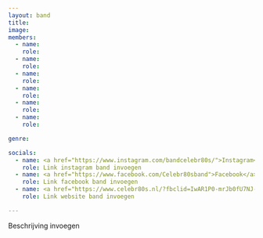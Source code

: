 ```yaml
---
layout: band
title:
image:
members:
  - name: 
    role: 
  - name: 
    role: 
  - name: 
    role: 
  - name: 
    role: 
  - name: 
    role: 
  - name: 
    role:

genre:

socials:
  - name: <a href="https://www.instagram.com/bandcelebr80s/">Instagram</a>
    role: Link instagram band invoegen
  - name: <a href="https://www.facebook.com/Celebr80sband">Facebook</a>
    role: Link facebook band invoegen
  - name: <a href="https://www.celebr80s.nl/?fbclid=IwAR1P0-mrJb0fU7NJ-yErm9K1rHSOdHN5stCjcFOdIXMTOs9Y9EkVsu6HrII">Website</a>
    role: Link website band invoegen

---
```


Beschrijving invoegen
